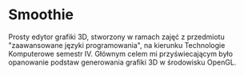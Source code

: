 # Smoothie
 
Prosty edytor grafiki 3D, stworzony w ramach zajęć z przedmiotu "zaawansowane języki programowania", na kierunku Technologie Komputerowe semestr IV.
Głównym celem mi przyświecającym było opanowanie podstaw generowania grafiki 3D w środowisku OpenGL.
